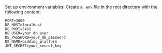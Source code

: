   Set up environment variables:
    Create a `.env` file in the root directory with the following content:
    
    PORT=3000
    DB_HOST=localhost
    DB_PORT=5432
    DB_USER=your_db_user
    DB_PASSWORD=your_db_password
    DB_NAME=bidding_platform
    JWT_SECRET=your_secret_key
    

 